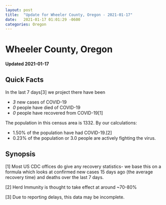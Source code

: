 ```yaml
---
layout: post
title:  "Update for Wheeler County, Oregon - 2021-01-17"
date:   2021-01-17 01:01:29 -0600
categories: Oregon
---
```


# Wheeler County, Oregon
#### Updated 2021-01-17

## Quick Facts

In the last 7 days[3] we project there have been
- *3* new cases of COVID-19
- *0* people have died of COVID-19
- *0* people have recovered from COVID-19[1]

The population in this census area is 1332. By our calculations:
- 1.50% of the population have had COVID-19.[2]
- 0.23% of the population or 3.0 people are actively fighting the virus.

## Synopsis




[1] Most US CDC offices do give any recovery statistics- we base this on a formula which looks at confirmed new cases
15 days ago (the average recovery time) and deaths over the last 7 days.

[2] Herd Immunity is thought to take effect at around ~70-80%

[3] Due to reporting delays, this data may be incomplete.
 
    